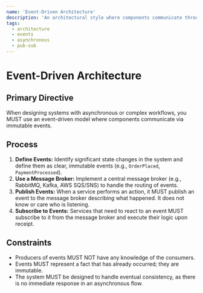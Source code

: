 ```yaml
---
name: 'Event-Driven Architecture'
description: 'An architectural style where components communicate through asynchronous events, enabling loose coupling and high scalability.'
tags:
  - architecture
  - events
  - asynchronous
  - pub-sub
---
```


# Event-Driven Architecture

## Primary Directive

When designing systems with asynchronous or complex workflows, you MUST use an event-driven model where components communicate via immutable events.

## Process

1.  **Define Events:** Identify significant state changes in the system and define them as clear, immutable events (e.g., `OrderPlaced`, `PaymentProcessed`).
2.  **Use a Message Broker:** Implement a central message broker (e.g., RabbitMQ, Kafka, AWS SQS/SNS) to handle the routing of events.
3.  **Publish Events:** When a service performs an action, it MUST publish an event to the message broker describing what happened. It does not know or care who is listening.
4.  **Subscribe to Events:** Services that need to react to an event MUST subscribe to it from the message broker and execute their logic upon receipt.

## Constraints

- Producers of events MUST NOT have any knowledge of the consumers.
- Events MUST represent a fact that has already occurred; they are immutable.
- The system MUST be designed to handle eventual consistency, as there is no immediate response in an asynchronous flow.
